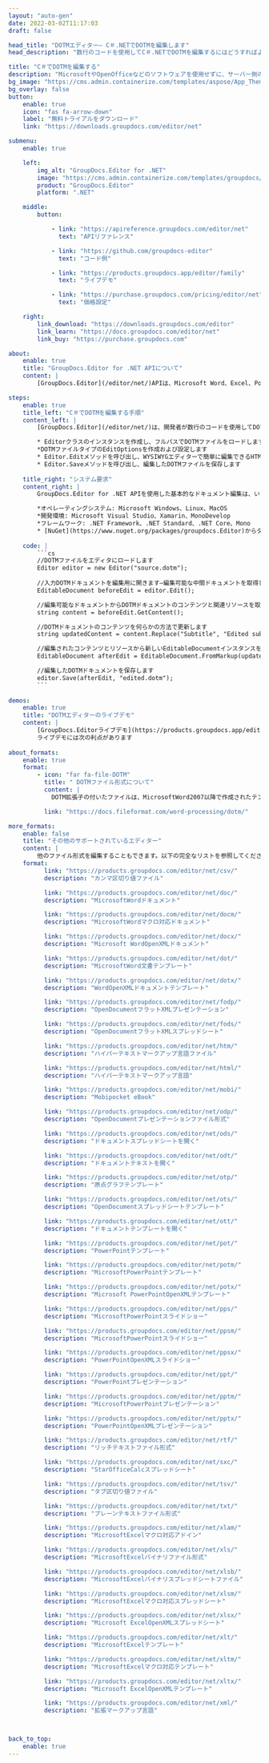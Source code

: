 ```yaml
---
layout: "auto-gen"
date: 2022-03-02T11:17:03
draft: false

head_title: "DOTMエディター– C＃.NETでDOTMを編集します"
head_description: "数行のコードを使用してC＃.NETでDOTMを編集するにはどうすればよいですか？ GroupDocsドキュメント処理APIを使用して、30以上のファイル形式を編集、更新、保存します."

title: "C＃でDOTMを編集する"
description: "MicrosoftやOpenOfficeなどのソフトウェアを使用せずに、サーバー側のGroupDocs.Editor for .NET APIを使用した効果的で堅牢なDOTM編集."
bg_image: "https://cms.admin.containerize.com/templates/aspose/App_Themes/V3/images/bg/header1.png"
bg_overlay: false
button:
    enable: true
    icon: "fas fa-arrow-down"
    label: "無料トライアルをダウンロード"
    link: "https://downloads.groupdocs.com/editor/net"

submenu:
    enable: true

    left:
        img_alt: "GroupDocs.Editor for .NET"
        image: "https://cms.admin.containerize.com/templates/groupdocs/images/product-logos/90x90-noborder/groupdocs-editor-net.png"
        product: "GroupDocs.Editor"
        platform: ".NET"

    middle:
        button:

            - link: "https://apireference.groupdocs.com/editor/net"
              text: "APIリファレンス"

            - link: "https://github.com/groupdocs-editor"
              text: "コード例"

            - link: "https://products.groupdocs.app/editor/family"
              text: "ライブデモ"

            - link: "https://purchase.groupdocs.com/pricing/editor/net"
              text: "価格設定"

    right:
        link_download: "https://downloads.groupdocs.com/editor"
        link_learn: "https://docs.groupdocs.com/editor/net"
        link_buy: "https://purchase.groupdocs.com"

about:
    enable: true
    title: "GroupDocs.Editor for .NET APIについて"
    content: |
        [GroupDocs.Editor](/editor/net/)APIは、Microsoft Word、Excel、PowerPoint、OpenOfficeのドキュメントおよびプレゼンテーションを編集するための正しい選択です。 GroupDocs.Editorは、高性能が要求されるサーバー側およびバックエンドシステムに適したスタンドアロンAPIです。 MicrosoftやOpenOfficeのようなソフトウェアには依存しません。

steps:
    enable: true
    title_left: "C＃でDOTMを編集する手順"
    content_left: |
        [GroupDocs.Editor](/editor/net/)は、開発者が数行のコードを使用してDOTMファイルを編集するための簡単で簡単な方法を提供します。

        * Editorクラスのインスタンスを作成し、フルパスでDOTMファイルをロードします
        *DOTMファイルタイプのEditOptionsを作成および設定します
        * Editor.Editメソッドを呼び出し、WYSIWYGエディターで簡単に編集できるHTML形式のDOTMドキュメントを取得します。
        * Editor.Saveメソッドを呼び出し、編集したDOTMファイルを保存します
        
    title_right: "システム要求"
    content_right: |
        GroupDocs.Editor for .NET APIを使用した基本的なドキュメント編集は、いくつかの簡単な手順を実装することで実行できます。当社のAPIは、すべての主要なプラットフォームとオペレーティングシステムでサポートされています。以下のコードを実行する前に、システムに次の前提条件がインストールされていることを確認してください。

        *オペレーティングシステム: Microsoft Windows、Linux、MacOS
        *開発環境: Microsoft Visual Studio、Xamarin、MonoDevelop
        *フレームワーク: .NET Framework、.NET Standard、.NET Core、Mono
        * [NuGet](https://www.nuget.org/packages/groupdocs.Editor)からダウンロードした最新バージョンのGroupDocs.Editorfor.NETを入手します。
        
    code: |
        ```cs
        //DOTMファイルをエディタにロードします
        Editor editor = new Editor("source.dotm");
        
        //入力DOTMドキュメントを編集用に開きます—編集可能な中間ドキュメントを取得します
        EditableDocument beforeEdit = editor.Edit();

        //編集可能なドキュメントからDOTMドキュメントのコンテンツと関連リソースを取得します
        string content = beforeEdit.GetContent();

        //DOTMドキュメントのコンテンツを何らかの方法で更新します
        string updatedContent = content.Replace("Subtitle", "Edited subtitle");

        //編集されたコンテンツとリソースから新しいEditableDocumentインスタンスを作成します
        EditableDocument afterEdit = EditableDocument.FromMarkup(updatedContent, null);

        //編集したDOTMドキュメントを保存します
        editor.Save(afterEdit, "edited.dotm");
        ```
        
demos:
    enable: true
    title: "DOTMエディターのライブデモ"
    content: |
        [GroupDocs.Editorライブデモ](https://products.groupdocs.app/editor/family)サイトにアクセスして、今すぐDOTMを編集してください。  
        ライブデモには次の利点があります
        
about_formats:
    enable: true
    format:
        - icon: "far fa-file-DOTM"
          title: " DOTMファイル形式について"
          content: |
            DOTM拡張子の付いたファイルは、MicrosoftWord2007以降で作成されたテンプレートファイルを表します。これは、新しいドキュメントを作成する場合に再利用するためにユーザー定義の設定を保持することを除けば、一般的なDOCXファイル形式に似ています。このようなドキュメントは、ページ情報、余白、デフォルトレイアウト、マクロなどの設定で標準テンプレートファイルが生成され、必要に応じてそこから新しいドキュメントを作成するために使用されるオフィスでよく使用されます。ただし、DOTMファイルはマクロを保存します。マクロは、タスクを自動的に完了するための記録されたアクションの形式の一連のコマンドです。これにより、タスクの完了時に繰り返されるアクションを実行する時間を節約できます。

          link: "https://docs.fileformat.com/word-processing/dotm/"

more_formats:
    enable: false
    title: "その他のサポートされているエディター"
    content: |
        他のファイル形式を編集することもできます。以下の完全なリストを参照してください。
    format:
          link: "https://products.groupdocs.com/editor/net/csv/"
          description: "カンマ区切り値ファイル"

          link: "https://products.groupdocs.com/editor/net/doc/"
          description: "MicrosoftWordドキュメント"

          link: "https://products.groupdocs.com/editor/net/docm/"
          description: "MicrosoftWordマクロ対応ドキュメント"

          link: "https://products.groupdocs.com/editor/net/docx/"
          description: "Microsoft WordOpenXMLドキュメント"

          link: "https://products.groupdocs.com/editor/net/dot/"
          description: "MicrosoftWord文書テンプレート"

          link: "https://products.groupdocs.com/editor/net/dotx/"
          description: "WordOpenXMLドキュメントテンプレート"

          link: "https://products.groupdocs.com/editor/net/fodp/"
          description: "OpenDocumentフラットXMLプレゼンテーション"

          link: "https://products.groupdocs.com/editor/net/fods/"
          description: "OpenDocumentフラットXMLスプレッドシート"

          link: "https://products.groupdocs.com/editor/net/htm/"
          description: "ハイパーテキストマークアップ言語ファイル"

          link: "https://products.groupdocs.com/editor/net/html/"
          description: "ハイパーテキストマークアップ言語"

          link: "https://products.groupdocs.com/editor/net/mobi/"
          description: "Mobipocket eBook"

          link: "https://products.groupdocs.com/editor/net/odp/"
          description: "OpenDocumentプレゼンテーションファイル形式"

          link: "https://products.groupdocs.com/editor/net/ods/"
          description: "ドキュメントスプレッドシートを開く"

          link: "https://products.groupdocs.com/editor/net/odt/"
          description: "ドキュメントテキストを開く"

          link: "https://products.groupdocs.com/editor/net/otp/"
          description: "原点グラフテンプレート"

          link: "https://products.groupdocs.com/editor/net/ots/"
          description: "OpenDocumentスプレッドシートテンプレート"

          link: "https://products.groupdocs.com/editor/net/ott/"
          description: "ドキュメントテンプレートを開く"

          link: "https://products.groupdocs.com/editor/net/pot/"
          description: "PowerPointテンプレート"

          link: "https://products.groupdocs.com/editor/net/potm/"
          description: "MicrosoftPowerPointテンプレート"

          link: "https://products.groupdocs.com/editor/net/potx/"
          description: "Microsoft PowerPointOpenXMLテンプレート"

          link: "https://products.groupdocs.com/editor/net/pps/"
          description: "MicrosoftPowerPointスライドショー"

          link: "https://products.groupdocs.com/editor/net/ppsm/"
          description: "MicrosoftPowerPointスライドショー"

          link: "https://products.groupdocs.com/editor/net/ppsx/"
          description: "PowerPointOpenXMLスライドショー"

          link: "https://products.groupdocs.com/editor/net/ppt/"
          description: "PowerPointプレゼンテーション"

          link: "https://products.groupdocs.com/editor/net/pptm/"
          description: "MicrosoftPowerPointプレゼンテーション"

          link: "https://products.groupdocs.com/editor/net/pptx/"
          description: "PowerPointOpenXMLプレゼンテーション"

          link: "https://products.groupdocs.com/editor/net/rtf/"
          description: "リッチテキストファイル形式"

          link: "https://products.groupdocs.com/editor/net/sxc/"
          description: "StarOfficeCalcスプレッドシート"

          link: "https://products.groupdocs.com/editor/net/tsv/"
          description: "タブ区切り値ファイル"

          link: "https://products.groupdocs.com/editor/net/txt/"
          description: "プレーンテキストファイル形式"

          link: "https://products.groupdocs.com/editor/net/xlam/"
          description: "MicrosoftExcelマクロ対応アドイン"

          link: "https://products.groupdocs.com/editor/net/xls/"
          description: "MicrosoftExcelバイナリファイル形式"

          link: "https://products.groupdocs.com/editor/net/xlsb/"
          description: "MicrosoftExcelバイナリスプレッドシートファイル"

          link: "https://products.groupdocs.com/editor/net/xlsm/"
          description: "MicrosoftExcelマクロ対応スプレッドシート"

          link: "https://products.groupdocs.com/editor/net/xlsx/"
          description: "Microsoft ExcelOpenXMLスプレッドシート"

          link: "https://products.groupdocs.com/editor/net/xlt/"
          description: "MicrosoftExcelテンプレート"

          link: "https://products.groupdocs.com/editor/net/xltm/"
          description: "MicrosoftExcelマクロ対応テンプレート"

          link: "https://products.groupdocs.com/editor/net/xltx/"
          description: "Microsoft ExcelOpenXMLテンプレート"

          link: "https://products.groupdocs.com/editor/net/xml/"
          description: "拡張マークアップ言語"



back_to_top:
    enable: true
---
```

